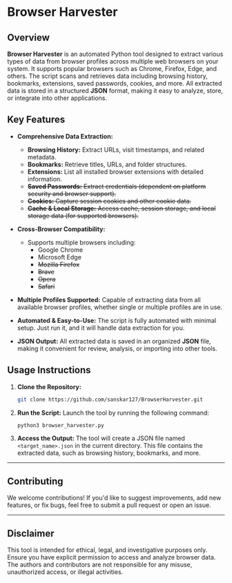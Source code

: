 # Browser Harvester

## Overview

**Browser Harvester** is an automated Python tool designed to extract various types of data from browser profiles across multiple web browsers on your system. It supports popular browsers such as Chrome, Firefox, Edge, and others. The script scans and retrieves data including browsing history, bookmarks, extensions, saved passwords, cookies, and more. All extracted data is stored in a structured **JSON** format, making it easy to analyze, store, or integrate into other applications.

## Key Features

- **Comprehensive Data Extraction:**
   - **Browsing History:** Extract URLs, visit timestamps, and related metadata.
   - **Bookmarks:** Retrieve titles, URLs, and folder structures.
   - **Extensions:** List all installed browser extensions with detailed information.
   - ~~**Saved Passwords:** Extract credentials (dependent on platform security and browser support).~~
   - ~~**Cookies:** Capture session cookies and other cookie data.~~
   - ~~**Cache & Local Storage:** Access cache, session storage, and local storage data (for supported browsers).~~

- **Cross-Browser Compatibility:**
   - Supports multiple browsers including:
     - Google Chrome
     - Microsoft Edge
     - ~~Mozilla Firefox~~
     - ~~Brave~~
     - ~~Opera~~
     - ~~Safari~~

- **Multiple Profiles Supported:** Capable of extracting data from all available browser profiles, whether single or multiple profiles are in use.

- **Automated & Easy-to-Use:** The script is fully automated with minimal setup. Just run it, and it will handle data extraction for you.

- **JSON Output:** All extracted data is saved in an organized **JSON** file, making it convenient for review, analysis, or importing into other tools.

## Usage Instructions

1. **Clone the Repository:**
   ```bash
   git clone https://github.com/sanskar127/BrowserHarvester.git
   ```

2. **Run the Script:**
   Launch the tool by running the following command:
   ```bash
   python3 browser_harvester.py
   ```

3. **Access the Output:**
   The tool will create a JSON file named `<target_name>.json` in the current directory. This file contains the extracted data, such as browsing history, bookmarks, and more.

---

## Contributing

We welcome contributions! If you'd like to suggest improvements, add new features, or fix bugs, feel free to submit a pull request or open an issue.

---

## Disclaimer

This tool is intended for ethical, legal, and investigative purposes only. Ensure you have explicit permission to access and analyze browser data. The authors and contributors are not responsible for any misuse, unauthorized access, or illegal activities.
